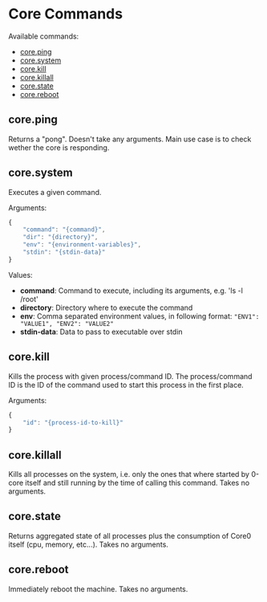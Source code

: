 # Core Commands

Available commands:

- [core.ping](#ping)
- [core.system](#system)
- [core.kill](#kill)
- [core.killall](#killall)
- [core.state](#state)
- [core.reboot](#reboot)


<a id="ping"></a>
## core.ping

Returns a "pong". Doesn't take any arguments. Main use case is to check wether the core is responding.


<a id="system"></a>
## core.system

Executes a given command.

Arguments:
```javascript
{
	"command": "{command}",
	"dir": "{directory}",
	"env": "{environment-variables}",
	"stdin": "{stdin-data}"
}
```

Values:
- **command**: Command to execute, including its arguments, e.g. 'ls -l /root'
- **directory**: Directory where to execute the command
- **env**: Comma separated environment values, in following format: `"ENV1": "VALUE1", "ENV2": "VALUE2"`
- **stdin-data**: Data to pass to executable over stdin

<a id="kill"></a>
## core.kill

Kills the process with given process/command ID. The process/command ID is the ID of the command used to start this process in the first place.

Arguments:
```javascript
{
    "id": "{process-id-to-kill}"
}
```


<a id="killall"></a>
## core.killall

Kills all processes on the system, i.e. only the ones that where started by 0-core itself and still running by the time of calling this command. Takes no arguments.


<a id="state"></a>
## core.state

Returns aggregated state of all processes plus the consumption of Core0 itself (cpu, memory, etc...). Takes no arguments.


<a id="reboot"></a>
## core.reboot

Immediately reboot the machine. Takes no arguments.

